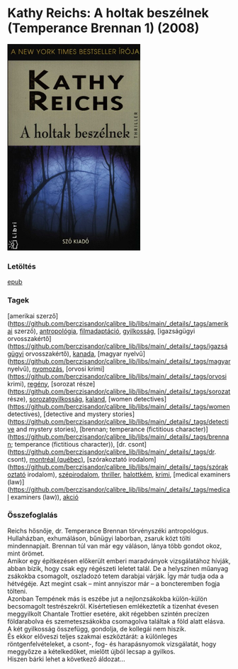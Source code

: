 # <a name="id_157">Kathy Reichs: A holtak beszélnek (Temperance Brennan 1) (2008)</a>
<img src="https://github.com/BercziSandor/calibre_lib/raw/main/libs/main/Kathy%20Reichs/A%20holtak%20beszelnek%20%28157%29/cover.jpg" alt="cover" width="300"/>

### Letöltés
[epub](https://github.com/BercziSandor/calibre_lib/raw/main/libs/main/Kathy%20Reichs/A%20holtak%20beszelnek%20%28157%29/A%20holtak%20beszelnek%20-%20Kathy%20Reichs.epub)

### Tagek
[amerikai szerző](https://github.com/berczisandor/calibre_lib/libs/main/_details/_tags/amerikai szerző), [antropológia](https://github.com/berczisandor/calibre_lib/libs/main/_details/_tags/antropológia), [filmadaptáció](https://github.com/berczisandor/calibre_lib/libs/main/_details/_tags/filmadaptáció), [gyilkosság](https://github.com/berczisandor/calibre_lib/libs/main/_details/_tags/gyilkosság), [igazságügyi orvosszakértő](https://github.com/berczisandor/calibre_lib/libs/main/_details/_tags/igazságügyi orvosszakértő), [kanada](https://github.com/berczisandor/calibre_lib/libs/main/_details/_tags/kanada), [magyar nyelvű](https://github.com/berczisandor/calibre_lib/libs/main/_details/_tags/magyar nyelvű), [nyomozás](https://github.com/berczisandor/calibre_lib/libs/main/_details/_tags/nyomozás), [orvosi krimi](https://github.com/berczisandor/calibre_lib/libs/main/_details/_tags/orvosi krimi), [regény](https://github.com/berczisandor/calibre_lib/libs/main/_details/_tags/regény), [sorozat része](https://github.com/berczisandor/calibre_lib/libs/main/_details/_tags/sorozat része), [sorozatgyilkosság](https://github.com/berczisandor/calibre_lib/libs/main/_details/_tags/sorozatgyilkosság), [kaland](https://github.com/berczisandor/calibre_lib/libs/main/_details/_tags/kaland), [women detectives](https://github.com/berczisandor/calibre_lib/libs/main/_details/_tags/women detectives), [detective and mystery stories](https://github.com/berczisandor/calibre_lib/libs/main/_details/_tags/detective and mystery stories), [brennan; temperance (fictitious character)](https://github.com/berczisandor/calibre_lib/libs/main/_details/_tags/brennan; temperance (fictitious character)), [dr. csont](https://github.com/berczisandor/calibre_lib/libs/main/_details/_tags/dr. csont), [montréal (québec)](https://github.com/berczisandor/calibre_lib/libs/main/_details/_tags/montréal (québec)), [szórakoztató irodalom](https://github.com/berczisandor/calibre_lib/libs/main/_details/_tags/szórakoztató irodalom), [szépirodalom](https://github.com/berczisandor/calibre_lib/libs/main/_details/_tags/szépirodalom), [thriller](https://github.com/berczisandor/calibre_lib/libs/main/_details/_tags/thriller), [halottkém](https://github.com/berczisandor/calibre_lib/libs/main/_details/_tags/halottkém), [krimi](https://github.com/berczisandor/calibre_lib/libs/main/_details/_tags/krimi), [medical examiners (law)](https://github.com/berczisandor/calibre_lib/libs/main/_details/_tags/medical examiners (law)), [akció](https://github.com/berczisandor/calibre_lib/libs/main/_details/_tags/akció)

### Összefoglalás
<div>
<p>Reichs ​hősnője, dr. Temperance Brennan törvényszéki antropológus. Hullaházban, exhumáláson, bűnügyi laborban, zsaruk közt tölti mindennapjait. Brennan túl van már egy váláson, lánya több gondot okoz, mint örömet.<br>Amikor egy építkezésen előkerült emberi maradványok vizsgálatához hívják, abban bízik, hogy csak egy régészeti leletet talál. De a helyszínen műanyag zsákokba csomagolt, oszladozó tetem darabjai várják. Így már tudja oda a hétvégéje. Azt megint csak – mint annyiszor már – a boncteremben fogja tölteni.<br>Azonban Tempének más is eszébe jut a nejlonzsákokba külön-külön becsomagolt testrészekről. Kísértetiesen emlékeztetik a tizenhat évesen meggyilkolt Chantale Trottier esetére, akit régebben szintén precízen földarabolva és szemeteszsákokba csomagolva találtak a föld alatt elásva.<br>A két gyilkosság összefügg, gondolja, de kollegái nem hiszik.<br>És ekkor előveszi teljes szakmai eszköztárát: a különleges röntgenfelvételeket, a csont-, fog- és harapásnyomok vizsgálatát, hogy meggyőzze a kételkedőket, mielőtt újból lecsap a gyilkos.<br>Hiszen bárki lehet a következő áldozat…</p></div>



